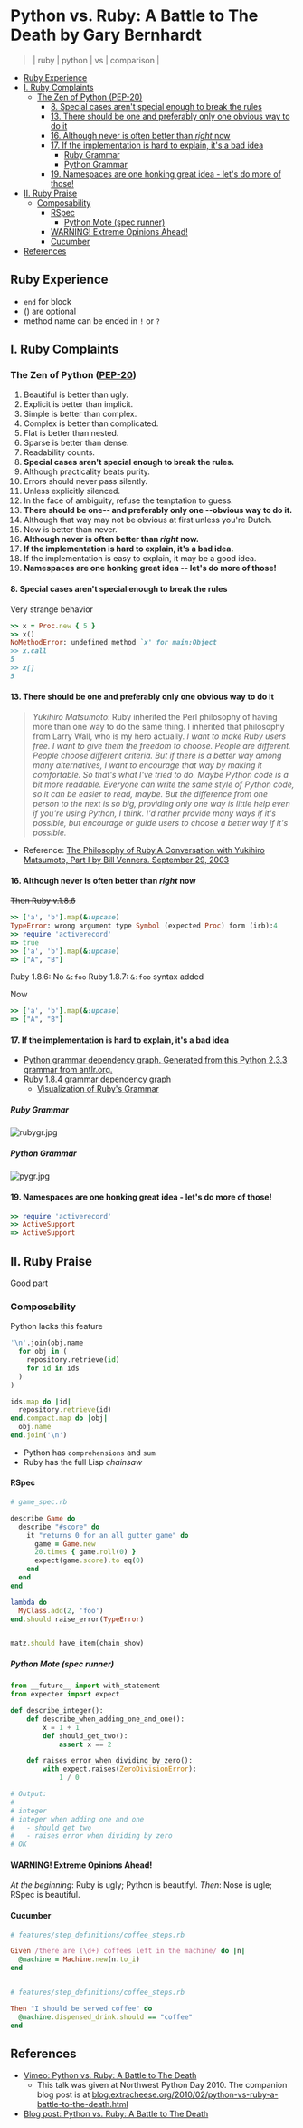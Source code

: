 # Python vs. Ruby: A Battle to The Death by Gary Bernhardt
> | ruby | python | vs | comparison |

- [Ruby Experience](#ruby-experience)
- [I. Ruby Complaints](#i-ruby-complaints)
  - [The Zen of Python (PEP-20)](#the-zen-of-python-pep-20)
    - [8. Special cases aren't special enough to break the rules](#8-special-cases-arent-special-enough-to-break-the-rules)
    - [13. There should be one and preferably only one obvious way to do it](#13-there-should-be-one-and-preferably-only-one-obvious-way-to-do-it)
    - [16. Although never is often better than *right* now](#16-although-never-is-often-better-than-right-now)
    - [17. If the implementation is hard to explain, it's a bad idea](#17-if-the-implementation-is-hard-to-explain-its-a-bad-idea)
      - [Ruby Grammar](#ruby-grammar)
      - [Python Grammar](#python-grammar)
    - [19. Namespaces are one honking great idea - let's do more of those!](#19-namespaces-are-one-honking-great-idea---lets-do-more-of-those)
- [II. Ruby Praise](#ii-ruby-praise)
  - [Composability](#composability)
    - [RSpec](#rspec)
      - [Python Mote (spec runner)](#python-mote-spec-runner)
    - [WARNING! Extreme Opinions Ahead!](#warning-extreme-opinions-ahead)
    - [Cucumber](#cucumber)
- [References](#references)

## Ruby Experience

- `end` for block
- () are optional
- method name can be ended in `!` or `?`

## I. Ruby Complaints

### The Zen of Python ([PEP-20](https://www.python.org/dev/peps/pep-0020/))

1. Beautiful is better than ugly.
2. Explicit is better than implicit.
3. Simple is better than complex.
4. Complex is better than complicated.
5. Flat is better than nested.
6. Sparse is better than dense.
7. Readability counts.
8. **Special cases aren't special enough to break the rules.**
9. Although practicality beats purity.
10. Errors should never pass silently.
11. Unless explicitly silenced.
12. In the face of ambiguity, refuse the temptation to guess.
13. **There should be one-- and preferably only one --obvious way to do it.**
14. Although that way may not be obvious at first unless you're Dutch.
15. Now is better than never.
16. **Although never is often better than *right* now.**
17. **If the implementation is hard to explain, it's a bad idea.**
18. If the implementation is easy to explain, it may be a good idea.
19. **Namespaces are one honking great idea -- let's do more of those!**

#### 8. Special cases aren't special enough to break the rules

Very strange behavior

```ruby
>> x = Proc.new { 5 }
>> x()
NoMethodError: undefined method `x' for main:Object
>> x.call
5
>> x[]
5
```

#### 13. There should be one and preferably only one obvious way to do it

> *Yukihiro Matsumoto*: Ruby inherited the Perl philosophy of having more than one way to do the same thing. I inherited that philosophy from Larry Wall, who is my hero actually. *I want to make Ruby users free. I want to give them the freedom to choose. People are different. People choose different criteria. But if there is a better way among many alternatives, I want to encourage that way by making it comfortable. So that's what I've tried to do. Maybe Python code is a bit more readable. Everyone can write the same style of Python code, so it can be easier to read, maybe. But the difference from one person to the next is so big, providing only one way is little help even if you're using Python, I think. I'd rather provide many ways if it's possible, but encourage or guide users to choose a better way if it's possible.*
- Reference: [The Philosophy of Ruby.A Conversation with Yukihiro Matsumoto, Part I by Bill Venners. September 29, 2003](http://www.artima.com/intv/ruby3.html)

#### 16. Although never is often better than *right* now

~~Then Ruby v.1.8.6~~
```ruby
>> ['a', 'b'].map(&:upcase)
TypeError: wrong argument type Symbol (expected Proc) form (irb):4
>> require 'activerecord'
=> true
>> ['a', 'b'].map(&:upcase)
=> ["A", "B"]
```
Ruby 1.8.6: No `&:foo`
Ruby 1.8.7: `&:foo` syntax added

Now
```ruby
>> ['a', 'b'].map(&:upcase)
=> ["A", "B"]
```

#### 17. If the implementation is hard to explain, it's a bad idea

* [Python grammar dependency graph. Generated from this Python 2.3.3 grammar from antlr.org.](https://www.flickr.com/photos/nicksieger/281055485/in/photostream/)
* [Ruby 1.8.4 grammar dependency graph](https://www.flickr.com/photos/nicksieger/280661836/in/photostream/)
  * [Visualization of Ruby's Grammar](http://blog.nicksieger.com/articles/2006/10/27/visualization-of-rubys-grammar/)

##### Ruby Grammar

![rubygr.jpg](2016-11-30-python-vs-ruby-battle-to-the-death-by-gary-bernhardt/rbgr.jpg)

##### Python Grammar

![pygr.jpg](2016-11-30-python-vs-ruby-battle-to-the-death-by-gary-bernhardt/pygr.jpg)

#### 19. Namespaces are one honking great idea - let's do more of those!


```ruby
>> require 'activerecord'
>> ActiveSupport
=> ActiveSupport
```

## II. Ruby Praise

Good part

### Composability

Python lacks this feature

```python
'\n'.join(obj.name
  for obj in (
    repository.retrieve(id)
    for id in ids
  )
)
```

```ruby
ids.map do |id|
  repository.retrieve(id)
end.compact.map do |obj|
  obj.name
end.join('\n')
```

- Python has `comprehensions` and `sum`
- Ruby has the full Lisp *chainsaw*

#### RSpec

```ruby
# game_spec.rb

describe Game do
  describe "#score" do
    it "returns 0 for an all gutter game" do
      game = Game.new
      20.times { game.roll(0) }
      expect(game.score).to eq(0)
    end
  end
end
```


```ruby
lambda do
  MyClass.add(2, 'foo')
end.should raise_error(TypeError)


matz.should have_item(chain_show)
```

##### Python Mote (spec runner)

```python
from __future__ import with_statement
from expecter import expect

def describe_integer():
    def describe_when_adding_one_and_one():
        x = 1 + 1
        def should_get_two():
            assert x == 2

    def raises_error_when_dividing_by_zero():
        with expect.raises(ZeroDivisionError):
            1 / 0

# Output:
#
# integer
# integer when adding one and one
#   - should get two
#   - raises error when dividing by zero
# OK
```

#### WARNING! Extreme Opinions Ahead!

*At the beginning*: Ruby is ugly; Python is beautifyl.
*Then*:             Nose is ugle; RSpec is beautiful.

#### Cucumber

```ruby
# features/step_definitions/coffee_steps.rb

Given /there are (\d+) coffees left in the machine/ do |n|
  @machine = Machine.new(n.to_i)
end


# features/step_definitions/coffee_steps.rb

Then "I should be served coffee" do
  @machine.dispensed_drink.should == "coffee"
end
```

## References

* [Vimeo: Python vs. Ruby: A Battle to The Death](https://vimeo.com/9471538)
  * This talk was given at Northwest Python Day 2010. The companion blog post is at [blog.extracheese.org/2010/02/python-vs-ruby-a-battle-to-the-death.html](http://blog.extracheese.org/2010/02/python-vs-ruby-a-battle-to-the-death.html)
* [Blog post: Python vs. Ruby: A Battle to The Death](http://blog.extracheese.org/2010/02/python-vs-ruby-a-battle-to-the-death.html)